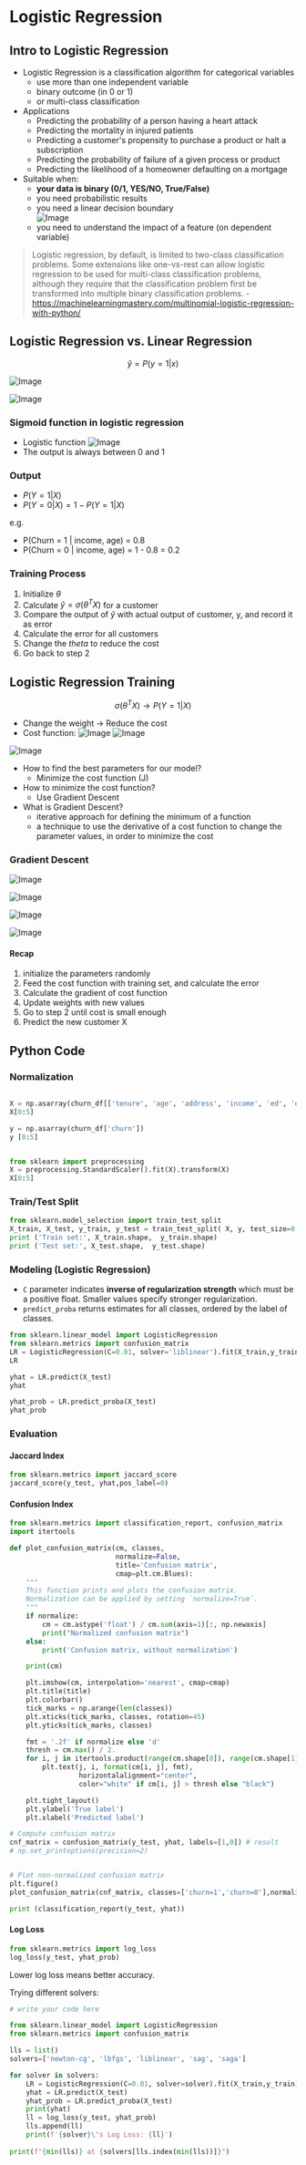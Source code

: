 # Logistic Regression

## Intro to Logistic Regression
+ Logistic Regression is a classification algorithm for categorical variables
    + use more than one independent variable
    + binary outcome (in 0 or 1)
    + or multi-class classification
+ Applications
    + Predicting the probability of a person having a heart attack
    + Predicting the mortality in injured patients
    + Predicting a customer's propensity to purchase a product or halt a subscription
    + Predicting the probability of failure of a given process or product
    + Predicting the likelihood of a homeowner defaulting on a mortgage
+ Suitable when:
    + **your data is binary (0/1, YES/NO, True/False)**
    + you need probabilistic results
    + you need a linear decision boundary  
        ![Image](https://i.imgur.com/aIvl3Yg.png)
    + you need to understand the impact of a feature (on dependent variable)

> Logistic regression, by default, is limited to two-class classification problems. Some extensions like one-vs-rest can allow logistic regression to be used for multi-class classification problems, although they require that the classification problem first be transformed into multiple binary classification problems. - <https://machinelearningmastery.com/multinomial-logistic-regression-with-python/>

## Logistic Regression vs. Linear Regression
$$
\hat y = P(y = 1 \vert x)
$$

![Image](https://i.imgur.com/7GhpZbB.png)

![Image](https://i.imgur.com/un5S8tA.png)

### Sigmoid function in logistic regression
+ Logistic function
    ![Image](https://i.imgur.com/CG7vhdb.png)
+ The output is always between 0 and 1

### Output
+ $P(Y=1 \vert X)$
+ $P(Y=0 \vert X) = 1 - P(Y=1 \vert X)$

e.g.  

+ P(Churn = 1 | income, age) = 0.8
+ P(Churn = 0 | income, age) = 1 - 0.8 = 0.2


### Training Process
1. Initialize $\theta$
2. Calculate $\hat y = \sigma(\theta^T X)$ for a customer
3. Compare the output of $\hat y$ with actual output of customer, y, and record it as error
4. Calculate the error for all customers
5. Change the $theta$ to reduce the cost
6. Go back to step 2


## Logistic Regression Training 

$$
\sigma(\theta^T X) \rightarrow P(Y=1 \vert X)
$$

+ Change the weight → Reduce the cost
+ Cost function: ![Image](https://i.imgur.com/CYyimIC.png) 
    ![Image](https://i.imgur.com/Jb5P41x.png)

![Image](https://i.imgur.com/OPhkw6F.png)

+ How to find the best parameters for our model?
    + Minimize the cost function (J)
+ How to minimize the cost function?
    + Use Gradient Descent
+ What is Gradient Descent?
    + iterative approach for defining the minimum of a function
    + a technique to use the derivative of a cost function to change the parameter values, in order to minimize the cost

### Gradient Descent
![Image](https://i.imgur.com/tuATja4.png)

![Image](https://i.imgur.com/F2p34et.png)

![Image](https://i.imgur.com/7ODXIqz.png)

![Image](https://i.imgur.com/FFOO9vt.png)

#### Recap
1. initialize the parameters randomly
2. Feed the cost function with training set, and calculate the error
3. Calculate the gradient of cost function
4. Update weights with new values
5. Go to step 2 until cost is small enough
6. Predict the new customer X


## Python Code

### Normalization
```py

X = np.asarray(churn_df[['tenure', 'age', 'address', 'income', 'ed', 'employ', 'equip']])
X[0:5]

y = np.asarray(churn_df['churn'])
y [0:5]


from sklearn import preprocessing
X = preprocessing.StandardScaler().fit(X).transform(X)
X[0:5]
```

### Train/Test Split
```py
from sklearn.model_selection import train_test_split
X_train, X_test, y_train, y_test = train_test_split( X, y, test_size=0.2, random_state=4)
print ('Train set:', X_train.shape,  y_train.shape)
print ('Test set:', X_test.shape,  y_test.shape)
```

### Modeling (Logistic Regression)
+ `C` parameter indicates **inverse of regularization strength** which must be a positive float. Smaller values specify stronger regularization. 
+ `predict_proba` returns estimates for all classes, ordered by the label of classes.

```py
from sklearn.linear_model import LogisticRegression
from sklearn.metrics import confusion_matrix
LR = LogisticRegression(C=0.01, solver='liblinear').fit(X_train,y_train)
LR

yhat = LR.predict(X_test)
yhat

yhat_prob = LR.predict_proba(X_test)
yhat_prob
```


### Evaluation
#### Jaccard Index
```py
from sklearn.metrics import jaccard_score
jaccard_score(y_test, yhat,pos_label=0)
```



#### Confusion Index
```py
from sklearn.metrics import classification_report, confusion_matrix
import itertools

def plot_confusion_matrix(cm, classes,
                          normalize=False,
                          title='Confusion matrix',
                          cmap=plt.cm.Blues):
    """
    This function prints and plots the confusion matrix.
    Normalization can be applied by setting `normalize=True`.
    """
    if normalize:
        cm = cm.astype('float') / cm.sum(axis=1)[:, np.newaxis]
        print("Normalized confusion matrix")
    else:
        print('Confusion matrix, without normalization')

    print(cm)

    plt.imshow(cm, interpolation='nearest', cmap=cmap)
    plt.title(title)
    plt.colorbar()
    tick_marks = np.arange(len(classes))
    plt.xticks(tick_marks, classes, rotation=45)
    plt.yticks(tick_marks, classes)

    fmt = '.2f' if normalize else 'd'
    thresh = cm.max() / 2.
    for i, j in itertools.product(range(cm.shape[0]), range(cm.shape[1])):
        plt.text(j, i, format(cm[i, j], fmt),
                 horizontalalignment="center",
                 color="white" if cm[i, j] > thresh else "black")

    plt.tight_layout()
    plt.ylabel('True label')
    plt.xlabel('Predicted label')
```

```py
# Compute confusion matrix
cnf_matrix = confusion_matrix(y_test, yhat, labels=[1,0]) # result
# np.set_printoptions(precision=2)


# Plot non-normalized confusion matrix
plt.figure()
plot_confusion_matrix(cnf_matrix, classes=['churn=1','churn=0'],normalize= False,  title='Confusion matrix')

print (classification_report(y_test, yhat))
```

#### Log Loss
```py
from sklearn.metrics import log_loss
log_loss(y_test, yhat_prob)
```

Lower log loss means better accuracy.

Trying different solvers:
```py
# write your code here

from sklearn.linear_model import LogisticRegression
from sklearn.metrics import confusion_matrix

lls = list()
solvers=['newton-cg', 'lbfgs', 'liblinear', 'sag', 'saga']

for solver in solvers:
    LR = LogisticRegression(C=0.01, solver=solver).fit(X_train,y_train)
    yhat = LR.predict(X_test)
    yhat_prob = LR.predict_proba(X_test)
    print(yhat)
    ll = log_loss(y_test, yhat_prob)
    lls.append(ll)
    print(f'{solver}\'s Log Loss: {ll}')
    
print(f"{min(lls)} at {solvers[lls.index(min(lls))]}")
```